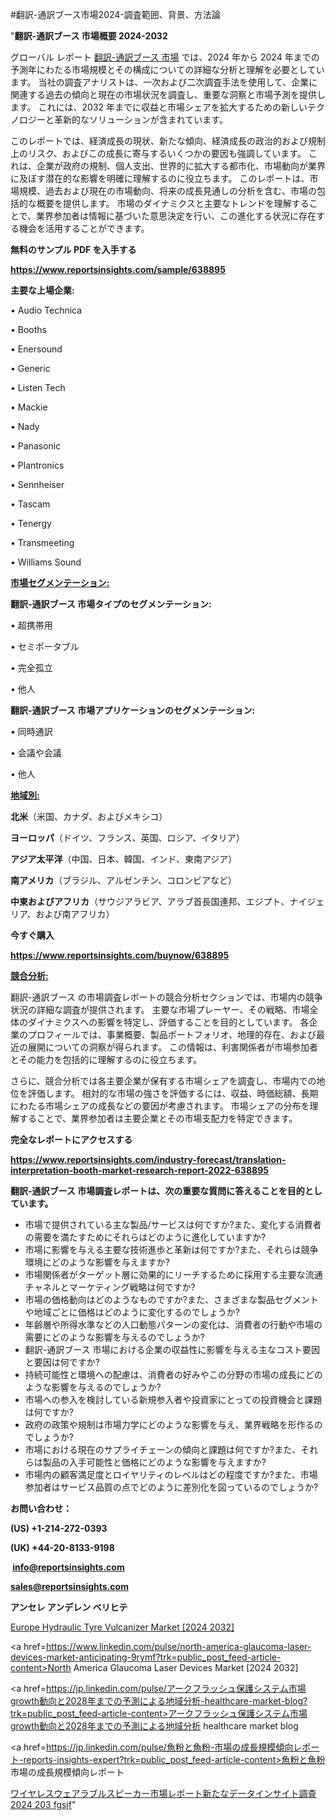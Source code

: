 #翻訳-通訳ブース市場2024-調査範囲、背景、方法論

"<strong>翻訳-通訳ブース 市場概要 2024-2032</strong>

グローバル レポート <a href=https://www.reportsinsights.com/sample/638895>翻訳-通訳ブース 市場</a> では、2024 年から 2024 年までの予測年にわたる市場規模とその構成についての詳細な分析と理解を必要としています。 当社の調査アナリストは、一次および二次調査手法を使用して、企業に関連する過去の傾向と現在の市場状況を調査し、重要な洞察と市場予測を提供します。 これには、2032 年までに収益と市場シェアを拡大​​するための新しいテクノロジーと革新的なソリューションが含まれています。

このレポートでは、経済成長の現状、新たな傾向、経済成長の政治的および規制上のリスク、およびこの成長に寄与するいくつかの要因も強調しています。 これは、企業が政府の規制、個人支出、世界的に拡大する都市化、市場動向が業界に及ぼす潜在的な影響を明確に理解するのに役立ちます。 このレポートは、市場規模、過去および現在の市場動向、将来の成長見通しの分析を含む、市場の包括的な概要を提供します。 市場のダイナミクスと主要なトレンドを理解することで、業界参加者は情報に基づいた意思決定を行い、この進化する状況に存在する機会を活用することができます。

<strong><b>無料のサンプル PDF を入手する</b></strong>

<a href=https://www.reportsinsights.com/sample/638895><strong><u>https://www.reportsinsights.com/sample/638895</u></strong></a>

<strong>主要な上場企業:</strong>

• Audio Technica

• Booths

• Enersound

• Generic

• Listen Tech

• Mackie

• Nady

• Panasonic

• Plantronics

• Sennheiser

• Tascam

• Tenergy

• Transmeeting

• Williams Sound

<strong><u>市場セグメンテーション</u></strong><strong><u>:</u></strong>

<strong>翻訳-通訳ブース 市場タイプのセグメンテーション:</strong>

• 超携帯用

• セミポータブル

• 完全孤立

• 他人

<strong>翻訳-通訳ブース 市場アプリケーションのセグメンテーション:</strong>

• 同時通訳

• 会議や会議

• 他人

<strong><u>地域別</u></strong><strong><u>:</u></strong>

<strong>北米</strong>（米国、カナダ、およびメキシコ）

<strong>ヨーロッパ</strong>（ドイツ、フランス、英国、ロシア、イタリア）

<strong>アジア太平洋</strong>（中国、日本、韓国、インド、東南アジア）

<strong>南アメリカ</strong>（ブラジル、アルゼンチン、コロンビアなど）

<strong>中東およびアフリカ</strong>（サウジアラビア、アラブ首長国連邦、エジプト、ナイジェリア、および南アフリカ）

<strong>今すぐ購入</strong>

<a href=https://www.reportsinsights.com/buynow/638895><strong><u>https://www.reportsinsights.com/buynow/638895</u></strong></a>

<strong><u>競合分析:</u></strong>

翻訳-通訳ブース の市場調査レポートの競合分析セクションでは、市場内の競争状況の詳細な調査が提供されます。 主要な市場プレーヤー、その戦略、市場全体のダイナミクスへの影響を特定し、評価することを目的としています。 各企業のプロフィールでは、事業概要、製品ポートフォリオ、地理的存在、および最近の展開についての洞察が得られます。 この情報は、利害関係者が市場参加者とその能力を包括的に理解するのに役立ちます。

さらに、競合分析では各主要企業が保有する市場シェアを調査し、市場内での地位を評価します。 相対的な市場の強さを評価するには、収益、時価総額、長期にわたる市場シェアの成長などの要因が考慮されます。 市場シェアの分布を理解することで、業界参加者は主要企業とその市場支配力を特定できます。

<strong>完全なレポートにアクセスする</strong>

<a href=https://www.reportsinsights.com/industry-forecast/translation-interpretation-booth-market-research-report-2022-638895><strong><u><b>https://www.reportsinsights.com/industry-forecast/translation-interpretation-booth-market-research-report-2022-638895</b></u></strong></a>

<strong><b>翻訳-通訳ブース 市場調査レポートは、次の重要な質問に答えることを目的としています。</b></strong>
<ul>
  <li>市場で提供されている主な製品/サービスは何ですか?また、変化する消費者の需要を満たすためにそれらはどのように進化していますか?</li>
  <li>市場に影響を与える主要な技術進歩と革新は何ですか?また、それらは競争環境にどのような影響を与えますか?</li>
  <li>市場関係者がターゲット層に効果的にリーチするために採用する主要な流通チャネルとマーケティング戦略は何ですか?</li>
  <li>市場の価格動向はどのようなものですか?また、さまざまな製品セグメントや地域ごとに価格はどのように変化するのでしょうか?</li>
  <li>年齢層や所得水準などの人口動態パターンの変化は、消費者の行動や市場の需要にどのような影響を与えるのでしょうか?</li>
  <li>翻訳-通訳ブース 市場における企業の収益性に影響を与える主なコスト要因と要因は何ですか?</li>
  <li>持続可能性と環境への配慮は、消費者の好みやこの分野の市場の成長にどのような影響を与えるのでしょうか?</li>
  <li>市場への参入を検討している新規参入者や投資家にとっての投資機会と課題は何ですか?</li>
  <li>政府の政策や規制は市場力学にどのような影響を与え、業界戦略を形作るのでしょうか?</li>
  <li>市場における現在のサプライチェーンの傾向と課題は何ですか?また、それらは製品の入手可能性と価格にどのような影響を与えますか?</li>
  <li>市場内の顧客満足度とロイヤリティのレベルはどの程度ですか?また、市場参加者はサービス品質の点でどのように差別化を図っているのでしょうか?</li>
</ul>
<strong>お問い合わせ：</strong>

<strong>(US) +1-214-272-0393</strong>

<strong>(UK) +44-20-8133-9198</strong>

<strong> </strong><a href=info@reportsinsights.com><strong><u>info@reportsinsights.com</u></strong></a>

<a href=sales@reportsinsights.com><strong><u>sales@reportsinsights.com</u></strong></a>

<strong>アンセレ アンデレン ベリヒテ</strong>

<a href=https://www.linkedin.com/pulse/europe-hydraulic-tyre-vulcanizer-market-in-depth-i5kbf/>Europe Hydraulic Tyre Vulcanizer Market [2024 2032]</a>

<a href=https://www.linkedin.com/pulse/north-america-glaucoma-laser-devices-market-anticipating-9rymf?trk=public_post_feed-article-content>North America Glaucoma Laser Devices Market [2024 2032]</a>

<a href=https://jp.linkedin.com/pulse/アークフラッシュ保護システム市場growth動向と2028年までの予測による地域分析-healthcare-market-blog?trk=public_post_feed-article-content>アークフラッシュ保護システム市場growth動向と2028年までの予測による地域分析 healthcare market blog</a>

<a href=https://jp.linkedin.com/pulse/魚粉と魚粉-市場の成長規模傾向レポート-reports-insights-expert?trk=public_post_feed-article-content>魚粉と魚粉 市場の成長規模傾向レポート</a>

<a href=https://www.linkedin.com/pulse/ワイヤレスウェアラブルスピーカー市場レポート新たなデータインサイト調査2024-203-fgsjf/>ワイヤレスウェアラブルスピーカー市場レポート新たなデータインサイト調査2024 203 fgsjf</a>"
